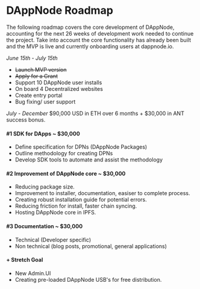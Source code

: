 # DAppNode Roadmap 

The following roadmap covers the core development of DAppNode, accounting for the next 26 weeks of development work needed to continue the project. Take into account the core functionality has already been built and the MVP is live and currently onboarding users at dappnode.io.  


_June 15th - July 15th_
* ~~Launch MVP version~~ 
* ~~Apply for a Grant~~
* Support 10 DAppNode user installs
* On board 4 Decentralized websites
* Create entry portal
* Bug fixing/ user support 

_July - December_ $90,000 USD in ETH over 6 months + $30,000 in ANT success bonus.  

#### #1 SDK for DApps ~ $30,000
- Define specification for DPNs (DAppNode Packages)
- Outline methodology for creating DPNs 
- Develop SDK tools to automate and assist the methodology 



#### #2 Improvement of DAppNode core ~ $30,000
- Reducing package size. 
- Improvement to installer, documentation, easiser to complete process. 
- Creating robust installation guide for potential errors. 
- Reducing friction for install, faster chain syncing. 
- Hosting DAppNode core in IPFS. 



#### #3 Documentation ~ $30,000
- Technical (Developer specific)
- Non technical (blog posts, promotional, general applications)



#### + Stretch Goal 
 - New Admin.UI
 - Creating pre-loaded DAppNode USB's for free distribution. 



